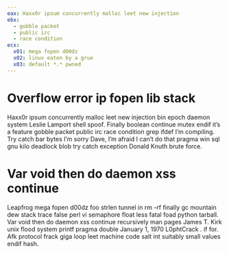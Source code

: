 ```yaml
---
eax: Haxx0r ipsum concurrently malloc leet new injection
ebx:
  - gobble packet
  - public irc
  - race condition
ecx:
  x01: mega fopen d00dz
  x02: linux eaten by a grue
  x03: default *.* pwned
---
```

# Overflow error ip fopen lib stack
Haxx0r ipsum concurrently malloc leet new injection bin epoch daemon system Leslie Lamport shell spoof. Finally boolean continue mutex endif it’s a feature gobble packet public irc race condition grep ifdef I’m compiling. Try catch bar bytes I’m sorry Dave, I’m afraid I can’t do that pragma win sql gnu kilo deadlock blob try catch exception Donald Knuth brute force.

# Var void then do daemon xss continue
Leapfrog mega fopen d00dz foo strlen tunnel in rm -rf finally gc mountain dew stack trace false perl vi semaphore float less fatal foad python tarball. Var void then do daemon xss continue recursively man pages James T. Kirk unix flood system printf pragma double January 1, 1970 L0phtCrack *.* if for. Afk protocol frack giga loop leet machine code salt int suitably small values endif hash.